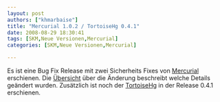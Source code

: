 ```yaml
---
layout: post
authors: ["khmarbaise"]
title: "Mercurial 1.0.2 / TortoiseHg 0.4.1"
date: 2008-08-29 18:30:41
tags: [SKM,Neue Versionen,Mercurial]
categories: [SKM,Neue Versionen,Mercurial]

---
```

Es ist eine Bug Fix Release mit zwei Sicherheits Fixes von <a href="http://www.selenic.com/mercurial/wiki/"  title="Mercurial">Mercurial</a> erschienen. Die <a href="http://www.selenic.com/mercurial/wiki/index.cgi/WhatsNew"  title="Whats New">Übersicht</a> über die Änderung beschreibt welche Details geändert wurden. Zusätzlich ist noch der <a href="http://tortoisehg.sourceforge.net/"  title="TortoiseHg">TortoiseHg</a> in der Release 0.4.1 erschienen.
